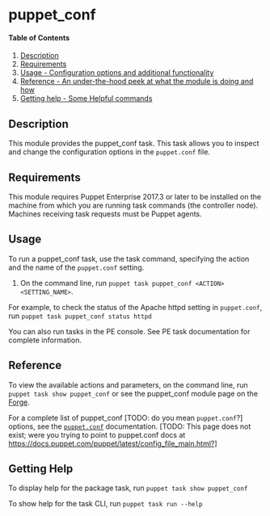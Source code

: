 
# puppet_conf

#### Table of Contents

1. [Description](#description)
2. [Requirements](#requirements)
3. [Usage - Configuration options and additional functionality](#usage)
4. [Reference - An under-the-hood peek at what the module is doing and how](#reference)
5. [Getting help - Some Helpful commands](#getting-help)

## Description

This module provides the puppet_conf task. This task allows you to inspect and change the configuration options in the `puppet.conf` file.

## Requirements

This module requires Puppet Enterprise 2017.3 or later to be installed on the machine from which you are running task commands (the controller node). Machines receiving task requests must be Puppet agents.

## Usage

To run a puppet_conf task, use the task command, specifying the action and the name of the `puppet.conf` setting.

1. On the command line, run `puppet task puppet_conf <ACTION> <SETTING_NAME>`.

For example, to check the status of the Apache httpd setting in `puppet.conf`, run `puppet task puppet_conf status httpd`

You can also run tasks in the PE console. See PE task documentation for complete information.

## Reference

To view the available actions and parameters, on the command line, run `puppet task show puppet_conf` or see the puppet_conf module page on the [Forge](https://forge.puppet.com/puppetlabs/puppet_conf/tasks).

For a complete list of puppet_conf [TODO: do you mean `puppet.conf`?] options, see the [`puppet.conf`](https://docs.puppet.com/puppet/latest/types/puppet_conf.html) documentation. [TODO: This page does not exist; were you trying to point to puppet.conf docs at https://docs.puppet.com/puppet/latest/config_file_main.html?]

## Getting Help

To display help for the package task, run `puppet task show puppet_conf`

To show help for the task CLI, run `puppet task run --help`
